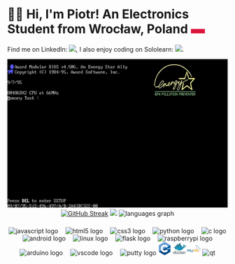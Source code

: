 <div align="left"><h1 align="left">👋🏻 Hi, I'm Piotr! An Electronics Student from Wrocław, Poland <img height="20" src="img/poland.png"  /></h1></div>

Find me on LinkedIn: 
<a href="https://www.linkedin.com/in/piotrrosinski18/">
<img src="https://img.shields.io/badge/LinkedIn-0077B5?style=for-the-badge&logo=linkedin&logoColor=white"/></a>, 
I also enjoy coding on Sololearn:
<a href="https://www.sololearn.com/pl/profile/12852739">
<img src="https://img.shields.io/badge/-Sololearn-3a464b?style=for-the-badge&logo=Sololearn&logoColor=white"/></a>.


<div align="center">
  <img height="340" src="img/msdos.gif"  />
</div>

<div align="center">
  <a href="https://git.io/streak-stats"><img src="https://streak-stats.demolab.com?user=piotrrosinski77&theme=github-green-purple" alt="GitHub Streak" /></a>
    <img height="280" src="https://st3.depositphotos.com/1796420/33221/v/450/depositphotos_332214008-stock-illustration-pixel-art-hardware-illustration-circuit.jpg" style="height: 105px;" />
  <img src="https://github-readme-stats.vercel.app/api/top-langs?username=piotrrosinski77&locale=en&hide_title=false&layout=compact&card_width=320&langs_count=6&theme=dark&hide_border=true&order=2" height="115" alt="languages graph"  />
</div>

###

<div align="center">
  <img src="https://cdn.jsdelivr.net/gh/devicons/devicon/icons/javascript/javascript-original.svg" height="30" alt="javascript logo"  />
  <img width="9" />
  <img src="https://cdn.jsdelivr.net/gh/devicons/devicon/icons/html5/html5-original.svg" height="30" alt="html5 logo"  />
  <img width="9" />
  <img src="https://cdn.jsdelivr.net/gh/devicons/devicon/icons/css3/css3-original.svg" height="30" alt="css3 logo"  />
  <img width="9" />
  <img src="https://cdn.jsdelivr.net/gh/devicons/devicon/icons/python/python-original.svg" height="30" alt="python logo"  />
  <img width="9" />
  <img src="https://cdn.jsdelivr.net/gh/devicons/devicon/icons/c/c-original.svg" height="30" alt="c logo"  />
  <img width="9" />
  <img src="https://cdn.jsdelivr.net/gh/devicons/devicon/icons/android/android-original.svg" height="30" alt="android logo"  />
  <img width="9" />
  <img src="https://cdn.jsdelivr.net/gh/devicons/devicon/icons/linux/linux-original.svg" height="30" alt="linux logo"  />
  <img width="9" />
  <img src="https://img.shields.io/badge/Flask-000000?logo=flask&logoColor=white&style=for-the-badge" height="30" alt="flask logo"  />
  <img width="9" />
  <img src="https://cdn.jsdelivr.net/gh/devicons/devicon/icons/raspberrypi/raspberrypi-original.svg" height="30" alt="raspberrypi logo"  />
  <img width="9" />
  <img src="https://cdn.jsdelivr.net/gh/devicons/devicon/icons/arduino/arduino-original.svg" height="30" alt="arduino logo"  />
  <img width="9" />
  <img src="https://cdn.jsdelivr.net/gh/devicons/devicon/icons/vscode/vscode-original.svg" height="30" alt="vscode logo"  />
  <img width="9" />
  <img src="https://cdn.jsdelivr.net/gh/devicons/devicon/icons/putty/putty-original.svg" height="30" alt="putty logo"  />
  <img src="https://raw.githubusercontent.com/devicons/devicon/master/icons/cplusplus/cplusplus-original.svg" alt="cplusplus" width="30" height="30"/> </a>    <img src="https://raw.githubusercontent.com/devicons/devicon/master/icons/docker/docker-original-wordmark.svg" alt="docker" width="30" height="30"/>
  <img src="https://raw.githubusercontent.com/devicons/devicon/master/icons/mysql/mysql-original-wordmark.svg" alt="mysql" width="30" height="30"/>
  <img src="https://upload.wikimedia.org/wikipedia/commons/0/0b/Qt_logo_2016.svg" alt="qt" width="30" height="30"/>
</div>

###
